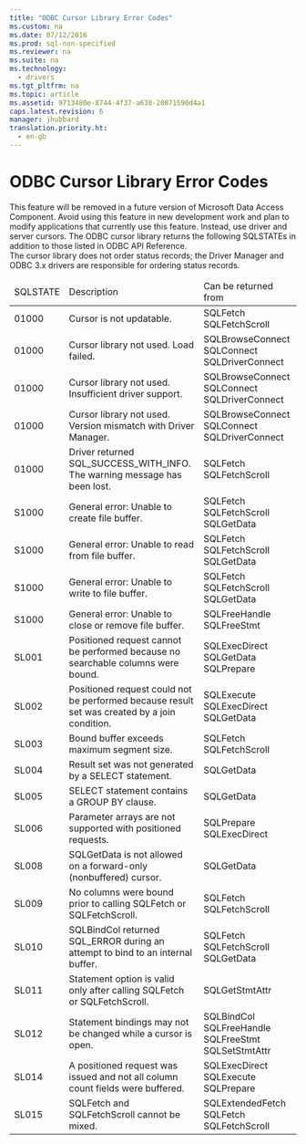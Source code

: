 ```yaml
---
title: "ODBC Cursor Library Error Codes"
ms.custom: na
ms.date: 07/12/2016
ms.prod: sql-non-specified
ms.reviewer: na
ms.suite: na
ms.technology: 
  - drivers
ms.tgt_pltfrm: na
ms.topic: article
ms.assetid: 9713480e-8744-4f37-a630-20871590d4a1
caps.latest.revision: 6
manager: jhubbard
translation.priority.ht: 
  - en-gb
---
```

# ODBC Cursor Library Error Codes
<?xml version="1.0" encoding="utf-8"?>
<developerReferenceWithoutSyntaxDocument xmlns="http://ddue.schemas.microsoft.com/authoring/2003/5" xmlns:xlink="http://www.w3.org/1999/xlink" xmlns:xsi="http://www.w3.org/2001/XMLSchema-instance" xsi:schemaLocation="http://ddue.schemas.microsoft.com/authoring/2003/5 http://dduestorage.blob.core.windows.net/ddueschema/developer.xsd">
  <introduction>
    <alert class="important">
      <para>This feature will be removed in a future version of Microsoft Data Access Component. Avoid using this feature in new development work and plan to modify applications that currently use this feature. Instead, use driver and server cursors.</para>
    </alert>
    <para>The ODBC cursor library returns the following SQLSTATEs in addition to those listed in <legacyLink xlink:href="b7a49774-f458-44ce-9a04-a0457501405b">ODBC API Reference</legacyLink>.</para>
  </introduction>
  <section>
    <content>
      <alert class="note">
        <para>The cursor library does not order status records; the Driver Manager and ODBC 3.<legacyItalic>x</legacyItalic> drivers are responsible for ordering status records.</para>
      </alert>
      <table xmlns:caps="http://schemas.microsoft.com/build/caps/2013/11">
        <thead>
          <tr>
            <TD>
              <para>SQLSTATE</para>
            </TD>
            <TD>
              <para>Description</para>
            </TD>
            <TD>
              <para>Can be returned from</para>
            </TD>
          </tr>
        </thead>
        <tbody>
          <tr>
            <TD>
              <para>01000</para>
            </TD>
            <TD>
              <para>Cursor is not updatable.</para>
            </TD>
            <TD>
              <para>
                <legacyBold>SQLFetch</legacyBold>
              </para>
              <para>
                <legacyBold>SQLFetchScroll</legacyBold> </para>
            </TD>
          </tr>
          <tr>
            <TD>
              <para>01000</para>
            </TD>
            <TD>
              <para>Cursor library not used. Load failed.</para>
            </TD>
            <TD>
              <para>
                <legacyBold>SQLBrowseConnect</legacyBold>
              </para>
              <para>
                <legacyBold>SQLConnect</legacyBold>
              </para>
              <para>
                <legacyBold>SQLDriverConnect</legacyBold>
              </para>
            </TD>
          </tr>
          <tr>
            <TD>
              <para>01000</para>
            </TD>
            <TD>
              <para>Cursor library not used. Insufficient driver support.</para>
            </TD>
            <TD>
              <para>
                <legacyBold>SQLBrowseConnect</legacyBold>
              </para>
              <para>
                <legacyBold>SQLConnect</legacyBold>
              </para>
              <para>
                <legacyBold>SQLDriverConnect</legacyBold>
              </para>
            </TD>
          </tr>
          <tr>
            <TD>
              <para>01000</para>
            </TD>
            <TD>
              <para>Cursor library not used. Version mismatch with Driver Manager.</para>
            </TD>
            <TD>
              <para>
                <legacyBold>SQLBrowseConnect</legacyBold>
              </para>
              <para>
                <legacyBold>SQLConnect</legacyBold>
              </para>
              <para>
                <legacyBold>SQLDriverConnect</legacyBold>
              </para>
            </TD>
          </tr>
          <tr>
            <TD>
              <para>01000</para>
            </TD>
            <TD>
              <para>Driver returned SQL_SUCCESS_WITH_INFO. The warning message has been lost.</para>
            </TD>
            <TD>
              <para>
                <legacyBold>SQLFetch</legacyBold>
              </para>
              <para>
                <legacyBold>SQLFetchScroll</legacyBold>
              </para>
            </TD>
          </tr>
          <tr>
            <TD>
              <para>S1000</para>
            </TD>
            <TD>
              <para>General error: Unable to create file buffer.</para>
            </TD>
            <TD>
              <para>
                <legacyBold>SQLFetch</legacyBold>
              </para>
              <para>
                <legacyBold>SQLFetchScroll</legacyBold>
              </para>
              <para>
                <legacyBold>SQLGetData</legacyBold>
              </para>
            </TD>
          </tr>
          <tr>
            <TD>
              <para>S1000</para>
            </TD>
            <TD>
              <para>General error: Unable to read from file buffer.</para>
            </TD>
            <TD>
              <para>
                <legacyBold>SQLFetch</legacyBold>
              </para>
              <para>
                <legacyBold>SQLFetchScroll</legacyBold>
              </para>
              <para>
                <legacyBold>SQLGetData</legacyBold>
              </para>
            </TD>
          </tr>
          <tr>
            <TD>
              <para>S1000</para>
            </TD>
            <TD>
              <para>General error: Unable to write to file buffer.</para>
            </TD>
            <TD>
              <para>
                <legacyBold>SQLFetch</legacyBold>
              </para>
              <para>
                <legacyBold>SQLFetchScroll</legacyBold>
              </para>
              <para>
                <legacyBold>SQLGetData</legacyBold>
              </para>
            </TD>
          </tr>
          <tr>
            <TD>
              <para>S1000</para>
            </TD>
            <TD>
              <para>General error: Unable to close or remove file buffer.</para>
            </TD>
            <TD>
              <para>
                <legacyBold>SQLFreeHandle</legacyBold>
              </para>
              <para>
                <legacyBold>SQLFreeStmt</legacyBold>
              </para>
            </TD>
          </tr>
          <tr>
            <TD>
              <para>SL001</para>
            </TD>
            <TD>
              <para>Positioned request cannot be performed because no searchable columns were bound.</para>
            </TD>
            <TD>
              <para>
                <legacyBold>SQLExecDirect</legacyBold>
              </para>
              <para>
                <legacyBold>SQLGetData</legacyBold>
              </para>
              <para>
                <legacyBold>SQLPrepare</legacyBold>
              </para>
            </TD>
          </tr>
          <tr>
            <TD>
              <para>SL002</para>
            </TD>
            <TD>
              <para>Positioned request could not be performed because result set was created by a join condition.</para>
            </TD>
            <TD>
              <para>
                <legacyBold>SQLExecute</legacyBold>
              </para>
              <para>
                <legacyBold>SQLExecDirect</legacyBold>
              </para>
              <para>
                <legacyBold>SQLGetData</legacyBold>
              </para>
            </TD>
          </tr>
          <tr>
            <TD>
              <para>SL003</para>
            </TD>
            <TD>
              <para>Bound buffer exceeds maximum segment size.</para>
            </TD>
            <TD>
              <para>
                <legacyBold>SQLFetch</legacyBold>
              </para>
              <para>
                <legacyBold>SQLFetchScroll</legacyBold>
              </para>
            </TD>
          </tr>
          <tr>
            <TD>
              <para>SL004</para>
            </TD>
            <TD>
              <para>Result set was not generated by a <legacyBold>SELECT</legacyBold> statement.</para>
            </TD>
            <TD>
              <para>
                <legacyBold>SQLGetData</legacyBold>
              </para>
            </TD>
          </tr>
          <tr>
            <TD>
              <para>SL005</para>
            </TD>
            <TD>
              <para>               <legacyBold>SELECT</legacyBold> statement contains a GROUP BY clause.</para>
            </TD>
            <TD>
              <para>
                <legacyBold>SQLGetData</legacyBold>
              </para>
            </TD>
          </tr>
          <tr>
            <TD>
              <para>SL006</para>
            </TD>
            <TD>
              <para>Parameter arrays are not supported with positioned requests.</para>
            </TD>
            <TD>
              <para>
                <legacyBold>SQLPrepare</legacyBold>
              </para>
              <para>
                <legacyBold>SQLExecDirect</legacyBold> </para>
            </TD>
          </tr>
          <tr>
            <TD>
              <para>SL008</para>
            </TD>
            <TD>
              <para>               <legacyBold>SQLGetData</legacyBold> is not allowed on a forward-only (nonbuffered) cursor.</para>
            </TD>
            <TD>
              <para>
                <legacyBold>SQLGetData</legacyBold> </para>
            </TD>
          </tr>
          <tr>
            <TD>
              <para>SL009</para>
            </TD>
            <TD>
              <para>No columns were bound prior to calling <legacyBold>SQLFetch</legacyBold> or <legacyBold>SQLFetchScroll</legacyBold>.</para>
            </TD>
            <TD>
              <para>
                <legacyBold>SQLFetch</legacyBold>
              </para>
              <para>
                <legacyBold>SQLFetchScroll</legacyBold>
              </para>
            </TD>
          </tr>
          <tr>
            <TD>
              <para>SL010</para>
            </TD>
            <TD>
              <para>               <legacyBold>SQLBindCol</legacyBold> returned SQL_ERROR during an attempt to bind to an internal buffer.</para>
            </TD>
            <TD>
              <para>
                <legacyBold>SQLFetch</legacyBold>
              </para>
              <para>
                <legacyBold>SQLFetchScroll</legacyBold>
              </para>
              <para>
                <legacyBold>SQLGetData</legacyBold>
              </para>
            </TD>
          </tr>
          <tr>
            <TD>
              <para>SL011</para>
            </TD>
            <TD>
              <para>Statement option is valid only after calling <legacyBold>SQLFetch</legacyBold> or <legacyBold>SQLFetchScroll</legacyBold>.</para>
            </TD>
            <TD>
              <para>
                <legacyBold>SQLGetStmtAttr</legacyBold>
              </para>
            </TD>
          </tr>
          <tr>
            <TD>
              <para>SL012</para>
            </TD>
            <TD>
              <para>Statement bindings may not be changed while a cursor is open.</para>
            </TD>
            <TD>
              <para>
                <legacyBold>SQLBindCol</legacyBold>
              </para>
              <para>
                <legacyBold>SQLFreeHandle</legacyBold>
              </para>
              <para>
                <legacyBold>SQLFreeStmt</legacyBold>
              </para>
              <para>
                <legacyBold>SQLSetStmtAttr</legacyBold>
              </para>
            </TD>
          </tr>
          <tr>
            <TD>
              <para>SL014</para>
            </TD>
            <TD>
              <para>A positioned request was issued and not all column count fields were buffered.</para>
            </TD>
            <TD>
              <para>
                <legacyBold>SQLExecDirect</legacyBold>
              </para>
              <para>
                <legacyBold>SQLExecute</legacyBold>
              </para>
              <para>
                <legacyBold>SQLPrepare</legacyBold>
              </para>
            </TD>
          </tr>
          <tr>
            <TD>
              <para>SL015</para>
            </TD>
            <TD>
              <para>               <legacyBold>SQLFetch</legacyBold> and <legacyBold>SQLFetchScroll</legacyBold> cannot be mixed.</para>
            </TD>
            <TD>
              <para>
                <legacyBold>SQLExtendedFetch</legacyBold>
              </para>
              <para>
                <legacyBold>SQLFetch</legacyBold>
              </para>
              <para>
                <legacyBold>SQLFetchScroll</legacyBold>
              </para>
            </TD>
          </tr>
        </tbody>
      </table>
    </content>
  </section>
  <relatedTopics />
</developerReferenceWithoutSyntaxDocument>